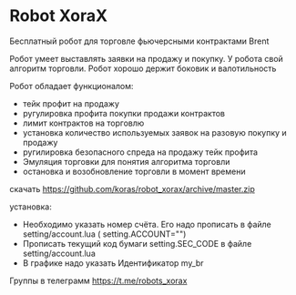 # Robot XoraX
Бесплатный робот для торговле фьючерсными контрактами Brent

Робот умеет выставлять заявки на продажу и покупку. У робота свой алгоритм торговли. 
Робот хорошо держит боковик и валотильность

Робот обладает функционалом:
- тейк профит на продажу
- ругулировка профита покупки продажи контрактов
- лимит контрактов на торговлю
- установка количество используемых заявок на разовую покупку и продажу
- ругилировка безопасного спреда на продажу тейк профита
- Эмуляция торговки для понятия алгоритма торговли
- остановка и возобновление торговли в момент времени

скачать https://github.com/koras/robot_xorax/archive/master.zip 

установка:
- Необходимо указать номер счёта. Его надо прописать в файле setting/account.lua  ( setting.ACCOUNT="")
- Прописать  текущий код бумаги setting.SEC_CODE в файле setting/account.lua 
- В графике надо указать Идентификатор my_br


Группы в телеграмм https://t.me/robots_xorax
